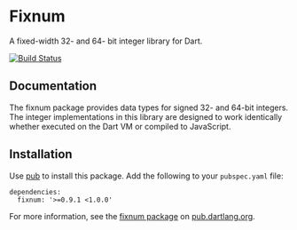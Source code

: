 Fixnum
======

A fixed-width 32- and 64- bit integer library for Dart.

[![Build Status](https://travis-ci.org/dart-lang/fixnum.svg?branch=master)](https://travis-ci.org/dart-lang/fixnum)

## Documentation

The fixnum package provides data types for signed 32- and 64-bit integers.
The integer implementations in this library are designed to work identically
whether executed on the Dart VM or compiled to JavaScript.

## Installation

Use [pub](http://pub.dartlang.org) to install this package. Add the following
to your `pubspec.yaml` file:

    dependencies:
      fixnum: '>=0.9.1 <1.0.0'

For more information, see the
[fixnum package](http://pub.dartlang.org/packages/fixnum) on
[pub.dartlang.org](http://pub.dartlang.org).
